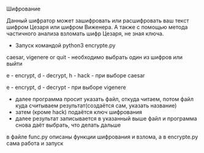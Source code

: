  Шифрование 
 
 Данный шифратор может зашифровать или расшифровать ваш текст шифром Цезаря или шифром Виженера. А также с помощью метода частичного анализа взломать шифр Цезаря, не зная ключа.
 
* Запуск командой python3 encrypte.py

caesar, vigenere or quit                - необходимо выбрать один из шифров или выйти

e - encrypt, d - decrypt, h - hack       - при выборе caesar 

e - encrypt, d - decrypt                 - при выборе vigenere

* далее программа просит указать файл, откуда читаем, потом файл куда считываем результат(создаётся сам, указать название) 
* затем (кроме hack) подаётся ключ шифрования  
* далее результат записывается в указанный выше файл и программа снова даёт выбрать, что делать дальше  


в файле func.py описаны функции шифрования и взлома, а в encrypte.py сама работа и запуск  
